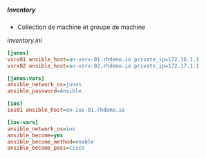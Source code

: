 ##### Inventory

* Collection de machine et groupe de machine

*inventory.ini*

```ini
[junos]
vsrx01 ansible_host=an-vsrx-01.rhdemo.io private_ip=172.16.1.1
vsrx02 ansible_host=an-vsrx-02.rhdemo.io private_ip=172.17.1.1

[junos:vars]
ansible_network_os=junos
ansible_password=Ansible

[ios]
ios01 ansible_host=an-ios-01.rhdemo.io

[ios:vars]
ansible_network_os=ios
ansible_become=yes
ansible_become_method=enable
ansible_become_pass=cisco
```